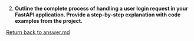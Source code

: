 
2. **Outline the complete process of handling a user login request in your FastAPI application. Provide a step-by-step explanation with code examples from the project.**




[Return back to answer.md](/answer.md)